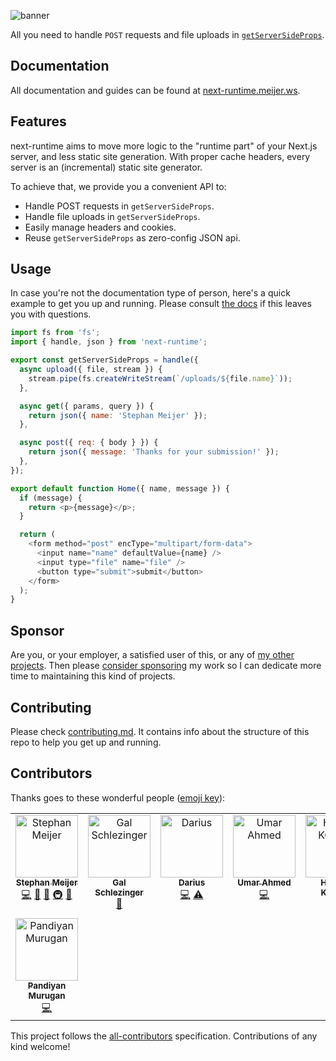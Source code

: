 ![banner](docs/public/banner.png)

All you need to handle `POST` requests and file uploads in [`getServerSideProps`](https://nextjs.org/docs/basic-features/data-fetching#getserversideprops-server-side-rendering).

## Documentation

All documentation and guides can be found at [next-runtime.meijer.ws](https://next-runtime.meijer.ws/).

## Features

next-runtime aims to move more logic to the "runtime part" of your Next.js server, and less static site generation. With proper cache headers, every server is an (incremental) static site generator.

To achieve that, we provide you a convenient API to:

- Handle POST requests in `getServerSideProps`.
- Handle file uploads in `getServerSideProps`.
- Easily manage headers and cookies.
- Reuse `getServerSideProps` as zero-config JSON api.

## Usage

In case you're not the documentation type of person, here's a quick example to get you up and running. Please consult [the docs](https://next-runtime.meijer.ws/) if this leaves you with questions.

```js
import fs from 'fs';
import { handle, json } from 'next-runtime';

export const getServerSideProps = handle({
  async upload({ file, stream }) {
    stream.pipe(fs.createWriteStream(`/uploads/${file.name}`));
  },

  async get({ params, query }) {
    return json({ name: 'Stephan Meijer' });
  },

  async post({ req: { body } }) {
    return json({ message: 'Thanks for your submission!' });
  },
});

export default function Home({ name, message }) {
  if (message) {
    return <p>{message}</p>;
  }

  return (
    <form method="post" encType="multipart/form-data">
      <input name="name" defaultValue={name} />
      <input type="file" name="file" />
      <button type="submit">submit</button>
    </form>
  );
}
```

## Sponsor

Are you, or your employer, a satisfied user of this, or any of [my other projects](https://meijer.ws/open-source). Then please [consider sponsoring](https://github.com/sponsors/smeijer) my work so I can dedicate more time to maintaining this kind of projects.

## Contributing

Please check [contributing.md](/CONTRIBUTING.md). It contains info about the structure of this repo
to help you get up and running.

## Contributors

Thanks goes to these wonderful people ([emoji key](https://allcontributors.org/docs/en/emoji-key)):

<!-- ALL-CONTRIBUTORS-LIST:START - Do not remove or modify this section -->
<!-- prettier-ignore-start -->
<!-- markdownlint-disable -->
<table>
  <tbody>
    <tr>
      <td align="center" valign="top" width="14.28%"><a href="https://github.com/smeijer"><img src="https://avatars.githubusercontent.com/u/1196524?v=4?s=100" width="100px;" alt="Stephan Meijer"/><br /><sub><b>Stephan Meijer</b></sub></a><br /><a href="https://github.com/smeijer/next-runtime/commits?author=smeijer" title="Code">💻</a> <a href="https://github.com/smeijer/next-runtime/commits?author=smeijer" title="Documentation">📖</a> <a href="#ideas-smeijer" title="Ideas, Planning, & Feedback">🤔</a> <a href="#infra-smeijer" title="Infrastructure (Hosting, Build-Tools, etc)">🚇</a> <a href="#maintenance-smeijer" title="Maintenance">🚧</a></td>
      <td align="center" valign="top" width="14.28%"><a href="https://gal.hagever.com"><img src="https://avatars.githubusercontent.com/u/2054772?v=4?s=100" width="100px;" alt="Gal Schlezinger"/><br /><sub><b>Gal Schlezinger</b></sub></a><br /><a href="https://github.com/smeijer/next-runtime/commits?author=Schniz" title="Documentation">📖</a></td>
      <td align="center" valign="top" width="14.28%"><a href="http://mapleleaf.dev"><img src="https://avatars.githubusercontent.com/u/19603573?v=4?s=100" width="100px;" alt="Darius"/><br /><sub><b>Darius</b></sub></a><br /><a href="https://github.com/smeijer/next-runtime/commits?author=itsMapleLeaf" title="Code">💻</a> <a href="https://github.com/smeijer/next-runtime/commits?author=itsMapleLeaf" title="Tests">⚠️</a></td>
      <td align="center" valign="top" width="14.28%"><a href="http://umarahmed.dev"><img src="https://avatars.githubusercontent.com/u/8302959?v=4?s=100" width="100px;" alt="Umar Ahmed"/><br /><sub><b>Umar Ahmed</b></sub></a><br /><a href="https://github.com/smeijer/next-runtime/commits?author=umar-ahmed" title="Code">💻</a></td>
      <td align="center" valign="top" width="14.28%"><a href="http://www.a-tm.co.jp/"><img src="https://avatars.githubusercontent.com/u/15067920?v=4?s=100" width="100px;" alt="HIKARU KOBORI"/><br /><sub><b>HIKARU KOBORI</b></sub></a><br /><a href="https://github.com/smeijer/next-runtime/commits?author=anneau" title="Code">💻</a></td>
      <td align="center" valign="top" width="14.28%"><a href="https://github.com/KoichiKiyokawa"><img src="https://avatars.githubusercontent.com/u/40315079?v=4?s=100" width="100px;" alt="Koichi Kiyokawa"/><br /><sub><b>Koichi Kiyokawa</b></sub></a><br /><a href="https://github.com/smeijer/next-runtime/commits?author=KoichiKiyokawa" title="Code">💻</a> <a href="https://github.com/smeijer/next-runtime/commits?author=KoichiKiyokawa" title="Tests">⚠️</a></td>
      <td align="center" valign="top" width="14.28%"><a href="http://gorkacesium.substack.com"><img src="https://avatars.githubusercontent.com/u/804301?v=4?s=100" width="100px;" alt="Gorka Cesium"/><br /><sub><b>Gorka Cesium</b></sub></a><br /><a href="https://github.com/smeijer/next-runtime/commits?author=vasco3" title="Documentation">📖</a></td>
    </tr>
    <tr>
      <td align="center" valign="top" width="14.28%"><a href="http://efficientuser.com"><img src="https://avatars.githubusercontent.com/u/6157834?v=4?s=100" width="100px;" alt="Pandiyan Murugan"/><br /><sub><b>Pandiyan Murugan</b></sub></a><br /><a href="https://github.com/smeijer/next-runtime/commits?author=PandiyanCool" title="Code">💻</a></td>
    </tr>
  </tbody>
</table>

<!-- markdownlint-restore -->
<!-- prettier-ignore-end -->

<!-- ALL-CONTRIBUTORS-LIST:END -->

This project follows the [all-contributors](https://github.com/all-contributors/all-contributors) specification. Contributions of any kind welcome!
